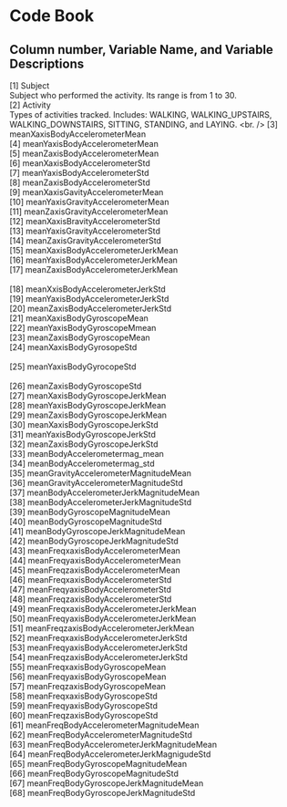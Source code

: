 # Code Book
## Column number, Variable Name, and Variable Descriptions

[1] Subject<br />
Subject who performed the activity. Its range is from 1 to 30.<br />
[2] Activity<br />
Types of activities tracked. Includes: WALKING, WALKING_UPSTAIRS, WALKING_DOWNSTAIRS, SITTING, STANDING, and LAYING. <br. />
[3] meanXaxisBodyAccelerometerMean<br />
[4] meanYaxisBodyAccelerometerMean<br />
[5] meanZaxisBodyAccelerometerMean<br />
[6] meanXaxisBodyAccelerometerStd<br />
[7] meanYaxisBodyAccelerometerStd<br />
[8] meanZaxisBodyAccelerometerStd<br />
[9] meanXaxisGavityAccelerometerMean<br />
[10] meanYaxisGravityAccelerometerMean<br />
[11] meanZaxisGravityAccelerometerMean<br />
[12] meanXaxisBravityAccelerometerStd <br />
[13] meanYaxisGravityAccelerometerStd <br />
[14] meanZaxisGravityAccelerometerStd <br />
[15] meanXaxisBodyAccelerometerJerkMean <br />
[16] meanYaxisBodyAccelerometerJerkMean <br /> 
[17] meanZaxisBodyAccelerometerJerkMean  <br />    
[18] meanXxisBodyAccelerometerJerkStd <br />
[19] meanYaxisBodyAccelerometerJerkStd <br /> 
[20] meanZaxisBodyAccelerometerJerkStd <br />
[21] meanXaxisBodyGyroscopeMean <br /> 
[22] meanYaxisBodyGyroscopeMmean <br />
[23] meanZaxisBodyGyroscopeMean  <br />
[24] meanXaxisBodyGyrosopeStd <br />  
[25] meanYaxisBodyGyrocopeStd  <br />  
[26] meanZaxisBodyGyroscopeStd <br />
[27] meanXaxisBodyGyroscopeJerkMean <br />
[28] meanYaxisBodyGyroscopeJerkMean <br />
[29] meanZaxisBodyGyroscopeJerkMean  <br /> 
[30] meanXaxisBodyGyroscopeJerkStd  <br />
[31] meanYaxisBodyGyroscopeJerkStd  <br />
[32] meanZaxisBodyGyroscopeJerkStd  <br />
[33] meanBodyAccelerometermag_mean <br />
[34] meanBodyAccelerometermag_std <br />
[35] meanGravityAccelerometerMagnitudeMean                                   
[36] meanGravityAccelerometerMagnitudeStd                                   
[37] meanBodyAccelerometerJerkMagnitudeMean                                   
[38] meanBodyAccelerometerJerkMagnitudeStd                                   
[39] meanBodyGyroscopeMagnitudeMean                                   
[40] meanBodyGyroscopeMagnitudeStd                                   
[41] meanBodyGyroscopeJerkMagnitudeMean                                   
[42] meanBodyGyroscopeJerkMagnitudeStd                                   
[43] meanFreqxaxisBodyAccelerometerMean                                   
[44] meanFreqyaxisBodyAccelerometerMean                                   
[45] meanFreqzaxisBodyAccelerometerMean                                   
[46] meanFreqxaxisBodyAccelerometerStd                                   
[47] meanFreqyaxisBodyAccelerometerStd                                   
[48] meanFreqzaxisBodyAccelerometerStd                                   
[49] meanFreqxaxisBodyAccelerometerJerkMean                                   
[50] meanFreqyaxisBodyAccelerometerJerkMean                                   
[51] meanFreqzaxisBodyAccelerometerJerkMean                                   
[52] meanFreqxaxisBodyAccelerometerJerkStd                                   
[53] meanFreqyaxisBodyAccelerometerJerkStd                                   
[54] meanFreqzaxisBodyAccelerometerJerkStd                                   
[55] meanFreqxaxisBodyGyroscopeMean                                   
[56] meanFreqyaxisBodyGyroscopeMean                                   
[57] meanFreqzaxisBodyGyroscopeMean                                   
[58] meanFreqxaxisBodyGyroscopeStd                                   
[59] meanFreqyaxisBodyGyroscopeStd                                   
[60] meanFreqzaxisBodyGyroscopeStd                                   
[61] meanFreqBodyAccelerometerMagnitudeMean                                   
[62] meanFreqBodyAccelerometerMagnitudeStd                                   
[63] meanFreqBodyAccelerometerJerkMagnitudeMean                                   
[64] meanFreqBodyAccelerometerJerkMagnigudeStd                                   
[65] meanFreqBodyGyroscopeMagnitudeMean                                   
[66] meanFreqBodyGyroscopeMagnitudeStd                                   
[67] meanFreqBodyGyroscopeJerkMagnitudeMean                                   
[68] meanFreqBodyGyroscopeJerkMagnitudeStd